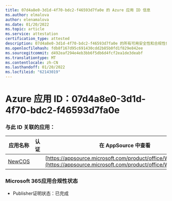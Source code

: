 ```yaml
---
title: 07d4a8e0-3d1d-4f70-bdc2-f46593d7fa0e 的 Azure 应用 ID 信息
ms.author: elmalova
author: elenamalova
ms.date: 01/20/2022
ms.topic: article
ms.service: attestation
certification_type: attested
description: 07d4a8e0-3d1d-4f70-bdc2-f46593d7fa0e 的所有可用安全性和合规性信息。
ms.openlocfilehash: fdb8f167d95c691430cdd2b85b0fd1f829e842ee
ms.sourcegitcommit: d492eaf294e4eb3bb6f5db6d4fcf2ea1de3deabf
ms.translationtype: MT
ms.contentlocale: zh-CN
ms.lasthandoff: 01/20/2022
ms.locfileid: "62143019"
---
```

# <a name="azure-app-id-07d4a8e0-3d1d-4f70-bdc2-f46593d7fa0e"></a>Azure 应用 ID：07d4a8e0-3d1d-4f70-bdc2-f46593d7fa0e


### <a name="apps-associated-with-this-id"></a>与此 ID 关联的应用：
| **应用名称** | **认证** | **在 AppSource 中查看** |
|--------------|---------------|-----------------------|
| [NewCOS](https://docs.microsoft.com/microsoft-365-app-certification/forward/WA200001104) |  | [https://appsource.microsoft.com/product/office/WA200001104](https://appsource.microsoft.com/product/office/WA200001104) |

### <a name="microsoft-365-app-compliance-status"></a>Microsoft 365应用合规性状态
- Publisher证明状态：已完成
